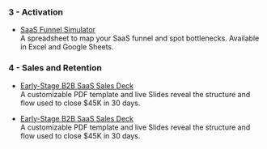 

### 3 - Activation

- [SaaS Funnel Simulator](activation/README.md)  
  A spreadsheet to map your SaaS funnel and spot bottlenecks. Available in Excel and Google Sheets.

### 4 - Sales and Retention

- [Early-Stage B2B SaaS Sales Deck](sales-and-retention/README.md)  
  A customizable PDF template and live Slides reveal the structure and flow used to close $45K in 30 days.


- [Early-Stage B2B SaaS Sales Deck](sales-and-retention/README.md)  
  A customizable PDF template and live Slides reveal the structure and flow used to close $45K in 30 days.



